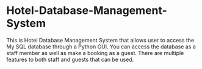 # Hotel-Database-Management-System

This is Hotel Database Management System that allows user to access the  My SQL database through a Python GUI. You can access the database as a staff member as well as make a booking as a guest. There are multiple features to both staff and guests that can be used.
